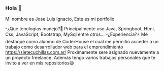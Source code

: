 ### Hola 👋
Mi nombre es Jose Luis Ignacio, Este es mi portfolio

-¿Que tenologias manejo?🤔
 Principalmente uso Java, Springboot, Html, Css, JavaScript, Bootstrap, MySql entre otros...
-¿Experiencia?⚡
 Me destaque como alumno de CoderHouse el cual me permitio acceder a un trabajo como desarrollador web para el emprendimiento https://sietecuchillas.com.ar/
 Proximamente sere asignado nuevamente a un proyecto freelance. Además tengo varios trabajos personales que te invito a ver en mis repositorios😄
<!--
**Ignacio-JL/Ignacio-JL** is a ✨ _special_ ✨ repository because its `README.md` (this file) appears on your GitHub profile.

Here are some ideas to get you started:

- 🔭 I’m currently working on ...
- 🌱 I’m currently learning ...
- 👯 I’m looking to collaborate on ...
- 🤔 I’m looking for help with ...
- 💬 Ask me about ...
- 📫 How to reach me: ...
- 😄 Pronouns: ...
- ⚡ Fun fact: ...
-->
